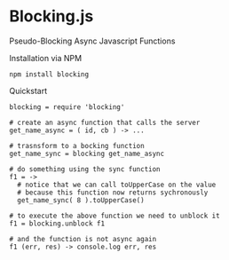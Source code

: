 # Blocking.js
Pseudo-Blocking Async Javascript Functions

Installation via NPM

    npm install blocking

Quickstart

    blocking = require 'blocking'
    
    # create an async function that calls the server
    get_name_async = ( id, cb ) -> ...
    
    # trasnsform to a bocking function
    get_name_sync = blocking get_name_async
    
    # do something using the sync function
    f1 = ->
      # notice that we can call toUpperCase on the value
      # because this function now returns sychronously
      get_name_sync( 8 ).toUpperCase()
    
    # to execute the above function we need to unblock it
    f1 = blocking.unblock f1
    
    # and the function is not async again
    f1 (err, res) -> console.log err, res
    
    
    
    


